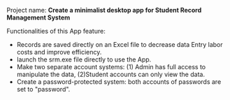 Project name: **Create a minimalist desktop app for Student Record Management System**

Functionalities of this App feature:
  - Records are saved directly on an Excel file to decrease data Entry labor costs and improve efficiency.
  - launch the srm.exe file directly to use the App.
  - Make two separate account systems: (1) Admin has full access to manipulate the data, (2)Student accounts can only view the data.
  - Create a password-protected system: both accounts of  passwords are set to "password".
